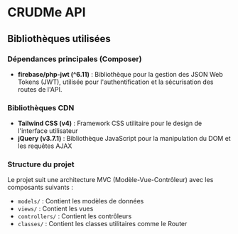 # CRUDMe API

## Bibliothèques utilisées

### Dépendances principales (Composer)
- **firebase/php-jwt (^6.11)** : Bibliothèque pour la gestion des JSON Web Tokens (JWT), utilisée pour l'authentification et la sécurisation des routes de l'API.

### Bibliothèques CDN
- **Tailwind CSS (v4)** : Framework CSS utilitaire pour le design de l'interface utilisateur
- **jQuery (v3.7.1)** : Bibliothèque JavaScript pour la manipulation du DOM et les requêtes AJAX

### Structure du projet
Le projet suit une architecture MVC (Modèle-Vue-Contrôleur) avec les composants suivants :
- `models/` : Contient les modèles de données
- `views/` : Contient les vues
- `controllers/` : Contient les contrôleurs
- `classes/` : Contient les classes utilitaires comme le Router